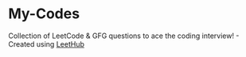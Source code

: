 # My-Codes
Collection of LeetCode & GFG questions to ace the coding interview! - Created using [LeetHub](https://github.com/QasimWani/LeetHub)
